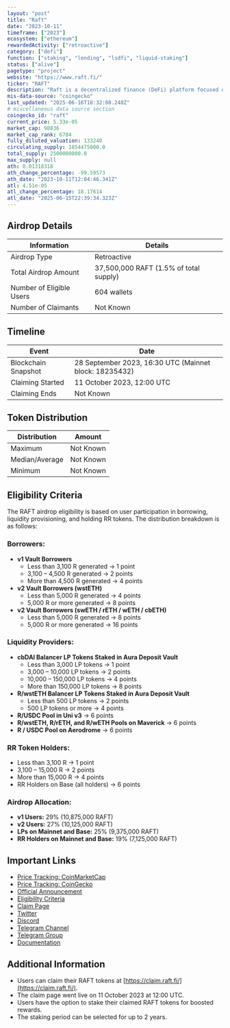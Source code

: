 ```yaml
---
layout: "post"
title: "Raft"
date: "2023-10-11"
timeframe: ["2023"]
ecosystem: ["ethereum"]
rewardedActivity: ["retroactive"]
category: ["defi"]
function: ["staking", "lending", "lsdfi", "liquid-staking"]
status: ["alive"]
pagetype: "project"
website: "https://www.raft.fi/"
ticker: "RAFT"
description: "Raft is a decentralized finance (DeFi) platform focused on stablecoin lending and liquidity provisioning."
mis-data-source: "coingecko"
last_updated: "2025-06-16T18:32:08.248Z"
# miscellaneous data source section
coingecko_id: "raft"
current_price: 5.33e-05
market_cap: 98836
market_cap_rank: 6704
fully_diluted_valuation: 133240
circulating_supply: 1854475000.0
total_supply: 2500000000.0
max_supply: null
ath: 0.01318318
ath_change_percentage: -99.59573
ath_date: "2023-10-11T12:04:46.341Z"
atl: 4.51e-05
atl_change_percentage: 18.17614
atl_date: "2025-06-15T22:39:34.323Z"
---
```


## Airdrop Details

| Information              | Details                                |
| ------------------------ | -------------------------------------- |
| Airdrop Type             | Retroactive                            |
| Total Airdrop Amount     | 37,500,000 RAFT (1.5% of total supply) |
| Number of Eligible Users | 604 wallets                            |
| Number of Claimants      | Not Known                              |

## Timeline

| Event               | Date                                                   |
| ------------------- | ------------------------------------------------------ |
| Blockchain Snapshot | 28 September 2023, 16:30 UTC (Mainnet block: 18235432) |
| Claiming Started    | 11 October 2023, 12:00 UTC                             |
| Claiming Ends       | Not Known                                              |

## Token Distribution

| Distribution   | Amount    |
| -------------- | --------- |
| Maximum        | Not Known |
| Median/Average | Not Known |
| Minimum        | Not Known |

## Eligibility Criteria

The RAFT airdrop eligibility is based on user participation in borrowing, liquidity provisioning, and holding RR tokens. The distribution breakdown is as follows:

### Borrowers:

- **v1 Vault Borrowers**
  - Less than 3,100 R generated → 1 point
  - 3,100 – 4,500 R generated → 2 points
  - More than 4,500 R generated → 4 points
- **v2 Vault Borrowers (wstETH)**
  - Less than 5,000 R generated → 4 points
  - 5,000 R or more generated → 8 points
- **v2 Vault Borrowers (swETH / rETH / wETH / cbETH)**
  - Less than 5,000 R generated → 8 points
  - 5,000 R or more generated → 16 points

### Liquidity Providers:

- **cbDAI Balancer LP Tokens Staked in Aura Deposit Vault**
  - Less than 3,000 LP tokens → 1 point
  - 3,000 – 10,000 LP tokens → 2 points
  - 10,000 – 150,000 LP tokens → 4 points
  - More than 150,000 LP tokens → 8 points
- **R/wstETH Balancer LP Tokens Staked in Aura Deposit Vault**
  - Less than 500 LP tokens → 2 points
  - 500 LP tokens or more → 4 points
- **R/USDC Pool in Uni v3** → 6 points
- **R/wstETH, R/rETH, and R/wETH Pools on Maverick** → 6 points
- **R / USDC Pool on Aerodrome** → 6 points

### RR Token Holders:

- Less than 3,100 R → 1 point
- 3,100 – 15,000 R → 2 points
- More than 15,000 R → 4 points
- RR Holders on Base (all holders) → 6 points

### Airdrop Allocation:

- **v1 Users:** 29% (10,875,000 RAFT)
- **v2 Users:** 27% (10,125,000 RAFT)
- **LPs on Mainnet and Base:** 25% (9,375,000 RAFT)
- **RR Holders on Mainnet and Base:** 19% (7,125,000 RAFT)

## Important Links

- [Price Tracking: CoinMarketCap](https://coinmarketcap.com/currencies/raft)
- [Price Tracking: CoinGecko](https://www.coingecko.com/en/coins/raft)
- [Official Announcement](https://mirror.xyz/0xa486d3a7679D56D545dd5d357469Dd5ed4259340/kTaK0LUcsVmNvjGgEdThAepv3OQRQQCln0Hw4_O3ltk)
- [Eligibility Criteria](https://mirror.xyz/0xa486d3a7679D56D545dd5d357469Dd5ed4259340/kTaK0LUcsVmNvjGgEdThAepv3OQRQQCln0Hw4_O3ltk)
- [Claim Page](https://claim.raft.fi/)
- [Twitter](https://twitter.com/raft_fi)
- [Discord](https://discord.com/invite/raft-fi)
- [Telegram Channel](https://t.me/raft_fi)
- [Telegram Group](https://t.me/raft)
- [Documentation](https://docs.raft.fi/)

## Additional Information

- Users can claim their RAFT tokens at [https://claim.raft.fi/](https://claim.raft.fi/).
- The claim page went live on 11 October 2023 at 12:00 UTC.
- Users have the option to stake their claimed RAFT tokens for boosted rewards.
- The staking period can be selected for up to 2 years.